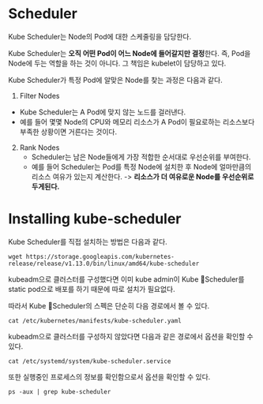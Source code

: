 # Scheduler

Kube Scheduler는 Node의 Pod에 대한 스케줄링을 담당한다.

Kube Scheduler는 **오직 어떤 Pod이 어느 Node에 들어갈지만 결정**한다. 즉, Pod을 Node에 두는 역할을 하는 것이 아니다. 그 책임은 kubelet이 담당하고 있다.

Kube Scheduler가 특정 Pod에 알맞은 Node를 찾는 과정은 다음과 같다.

1. Filter Nodes
  -  Kube Scheduler는 A Pod에 맞지 않는 노드를 걸러낸다.
  -  예를 들어 몇몇 Node의 CPU와 메모리 리소스가 A Pod이 필요로하는 리소스보다 부족한 상황이면 거른다는 것이다.
2. Rank Nodes
   - Scheduler는 남은 Node들에게 가장 적합한 순서대로 우선순위를 부여한다.
   - 예를 들어 Scheduler는 Pod를 특정 Node에 설치한 후 Node에 얼마만큼의 리소스 여유가 있는지 계산한다. -> **리소스가 더 여유로운 Node를 우선순위로 두게된다.**
# Installing kube-scheduler

Kube Scheduler를 직접 설치하는 방법은 다음과 같다.

```shell
wget https://storage.googleapis.com/kubernetes-release/release/v1.13.0/bin/linux/amd64/kube-scheduler
```

kubeadm으로 클러스터를 구성했다면 이미 kube admin이 Kube Scheduler를 static pod으로 배포를 하기 때문에 따로 설치가 필요없다.

따라서 Kube Scheduler의 스펙은 단순히 다음 경로에서 볼 수 있다.

```shell
cat /etc/kubernetes/manifests/kube-scheduler.yaml
```

kubeadm으로 클러스터를 구성하지 않았다면 다음과 같은 경로에서 옵션을 확인할 수 있다.

```shell
cat /etc/systemd/system/kube-scheduler.service
```

또한 실행중인 프로세스의 정보를 확인함으로서 옵션을 확인할 수 있다.

```shell
ps -aux | grep kube-scheduler
```

